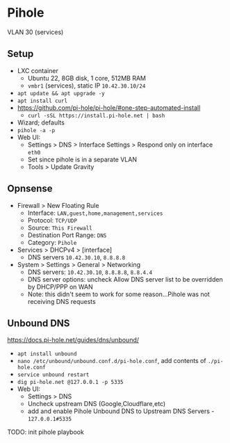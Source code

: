 # Pihole

VLAN 30 (services)

## Setup

- LXC container
  - Ubuntu 22, 8GB disk, 1 core, 512MB RAM
  - `vmbr1` (services), static IP `10.42.30.10/24`
- `apt update && apt upgrade -y`
- `apt install curl`
- https://github.com/pi-hole/pi-hole/#one-step-automated-install
  - `curl -sSL https://install.pi-hole.net | bash`
- Wizard; defaults
- `pihole -a -p`
- Web UI: 
  - Settings > DNS > Interface Settings > Respond only on interface `eth0`
  - Set since pihole is in a separate VLAN
  - Tools > Update Gravity

## Opnsense

- Firewall > New Floating Rule
  - Interface: `LAN,guest,home,management,services`
  - Protocol: `TCP/UDP`
  - Source: `This Firewall`
  - Destination Port Range: `DNS`
  - Category: `Pihole`
- Services > DHCPv4 > [interface]
  - DNS servers `10.42.30.10`, `8.8.8.8`
- System > Settings > General > Networking
  - DNS servers: `10.42.30.10`, `8.8.8.8`, `8.8.4.4`
  - DNS server options: uncheck Allow DNS server list to be overridden by DHCP/PPP on WAN
  - Note: this didn't seem to work for some reason...Pihole was not receiving DNS requests

## Unbound DNS

https://docs.pi-hole.net/guides/dns/unbound/

- `apt install unbound`
- `nano /etc/unbound/unbound.conf.d/pi-hole.conf`, add contents of `./pi-hole.conf`
- `service unbound restart`
- `dig pi-hole.net @127.0.0.1 -p 5335`
- Web UI: 
  - Settings > DNS
  - Uncheck upstream DNS (Google,Cloudflare,etc)
  - add and enable Pihole Unbound DNS to Upstream DNS Servers - `127.0.0.1#5335`

TODO: init pihole playbook
